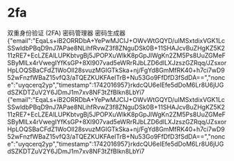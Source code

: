 # 2fa
双重身份验证 (2FA) 
密码管理器
密码生成器
{"email":"EqaLs+iB2ORRDbA+YePwMJCIJ+OWvWtGQYD/uIMSxtdixVGK1LcSSwldbPBqD9nJ7APae8NLihfRvwZ3f8ZNguDSk0B+11SHAJcvBuZHgKZ5K211zRE7+EcLZEAlLUPKbtvgBj5JPOPXuWlkK8pGpJIWgKn2ZM5Ps8UuZGMeFSByMlLx4rVwegIYfKsGP+8Xl907vad5eWRrRJbLZD6dlLXJzszGZRqq/JZsxorHpLOQSBaCFdZ1WoOll28svuzMGIGTkSka+nj/FgYd8GmMfRK40+h7ci7wD952wFnzfWBaZ15vfQ3/aTQEZKUKFAeITrB+Nu53Go9FfDfD3fSdDA==","nonce":"uyqcerq2yp","timestamp":1742016957}rkdcQU6eIEfe5dDoM6Lr8U6jUGdSZKDTZuV2Y6JDmJ1m7xv8NF3tZfBlkn8LbYi7
{"email":"EqaLs+iB2ORRDbA+YePwMJCIJ+OWvWtGQYD/uIMSxtdixVGK1LcSSwldbPBqD9nJ7APae8NLihfRvwZ3f8ZNguDSk0B+11SHAJcvBuZHgKZ5K211zRE7+EcLZEAlLUPKbtvgBj5JPOPXuWlkK8pGpJIWgKn2ZM5Ps8UuZGMeFSByMlLx4rVwegIYfKsGP+8Xl907vad5eWRrRJbLZD6dlLXJzszGZRqq/JZsxorHpLOQSBaCFdZ1WoOll28svuzMGIGTkSka+nj/FgYd8GmMfRK40+h7ci7wD952wFnzfWBaZ15vfQ3/aTQEZKUKFAeITrB+Nu53Go9FfDfD3fSdDA==","nonce":"uyqcerq2yp","timestamp":1742016957}rkdcQU6eIEfe5dDoM6Lr8U6jUGdSZKDTZuV2Y6JDmJ1m7xv8NF3tZfBlkn8LbYi7